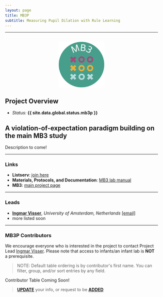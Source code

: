 ```yaml
---
layout: page
title: MB3P
subtitle: Measuring Pupil Dilation with Rule Learning
---
```


***

<div class="container">
  <div class="row justify-content-around">
    <div class="col-lg-4" align="center">
      <br>
      <img src="/assets/img/MB3_logo.png" width="150">
    </div>
    <div class="col-lg-8" align="left">
      <h2>Project Overview</h2>
      <ul>
        <li><i>Status:</i> <b>{{ site.data.global.status.mb3p }}</b></li>
      </ul>
    </div>
  </div>
</div>


## A violation-of-expectation paradigm building on the main MB3 study

<p>Description to come!</p>





***
### Links
* **Listserv**: [join here](https://groups.google.com/a/manybabies.org/g/mb3-list)
* **Materials, Protocols, and Documentation**: <a href="https://docs.google.com/document/d/1b-ZaJpbVzvN_fUApXlZkZiT9jxGUYRhHbAC1qOucufo/edit?usp=sharing" target="_blank">MB3 lab manual</a>
* **MB3**: [main project page]({{site.baseurl}}/MB3/)


***
### Leads
* [**Ingmar Visser**](https://www.uva.nl/profiel/v/i/i.visser/i.visser.html?cb), *University of Amsterdam, Netherlands* [[email]](mailto:i.visser@uva.nl) 
* more listed soon


***
### MB3P Contributors

We encourage everyone who is interested in the project to contact Project Lead [Ingmar Visser](mailto:i.visser@uva.nl). Please note that access to infants/an infant lab is **NOT** a prerequisite.

> NOTE: Default table ordering is by contributor's first name. You can filter, group, and/or sort entries by any field.

Contributor Table Coming Soon!

> <a href="https://airtable.com/appRoqMKzcK3NsXt4/shrBx1vEakEkyeYbg" target="_blank"><b>UPDATE</b></a> your info, or request to be <a href="https://airtable.com/appRoqMKzcK3NsXt4/shrglw1TM1HxDfbYG" target="_blank"><b>ADDED</b></a>


<!-- ### Publications -->
